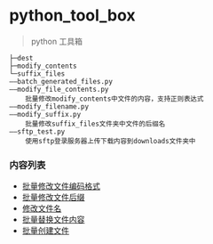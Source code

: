# python_tool_box
> python 工具箱
```
├─dest
├─modify_contents
└─suffix_files
——batch_generated_files.py
——modify_file_contents.py
    批量修改modify_contents中文件的内容，支持正则表达式
——modify_filename.py
——modify_suffix.py
    批量修改suffix_files文件夹中文件的后缀名
——sftp_test.py
    使用sftp登录服务器上传下载内容到downloads文件夹中
```
### 内容列表
- [批量修改文件编码格式](change_charset.py)
- [批量修改文件后缀](modify_suffix.py)
- [修改文件名](modify_filename.py)
- [批量替换文件内容](modify_file_contents.py)
- [批量创建文件](batch_generated_files.py)